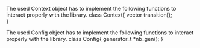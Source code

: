 The used Context object has to implement the following functions to interact properly with the library.
     class Context{
         vector<Context> transition();    
     }


The used Config object has to implement the following functions to interact properly with the library.
     class Config{
        generator\_t *nb_gen();
     }
